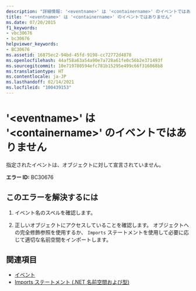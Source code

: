 ```yaml
---
description: "詳細情報: '<eventname>' は '<containername>' のイベントではありません"
title: "'<eventname>' は '<containername>' のイベントではありません"
ms.date: 07/20/2015
f1_keywords:
- vbc30676
- bc30676
helpviewer_keywords:
- BC30676
ms.assetid: 16875ec2-94bd-45fd-9198-cc72772d4878
ms.openlocfilehash: 44af58a63a54a90e7a728a61fe0c56b2e371493f
ms.sourcegitcommit: 10e719780594efc781b15295e499c66f316068b8
ms.translationtype: HT
ms.contentlocale: ja-JP
ms.lasthandoff: 02/14/2021
ms.locfileid: "100439153"
---
```

# <a name="eventname-is-not-an-event-of-containername"></a>'\<eventname>' は '\<containername>' のイベントではありません

指定されたイベントは、オブジェクトに対して宣言されていません。  
  
 **エラー ID:** BC30676  
  
## <a name="to-correct-this-error"></a>このエラーを解決するには  
  
1. イベント名のスペルを確認します。  
  
2. 正しいオブジェクトにアクセスしていることを確認します。 オブジェクトへの完全修飾参照を使用するか、 `Imports` ステートメントを使用して必要に応じて適切な名前空間をインポートします。  
  
## <a name="see-also"></a>関連項目

- [イベント](../programming-guide/language-features/events/index.md)
- [Imports ステートメント (.NET 名前空間および型)](../language-reference/statements/imports-statement-net-namespace-and-type.md)
